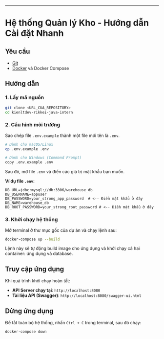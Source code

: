 
---

# Hệ thống Quản lý Kho - Hướng dẫn Cài đặt Nhanh

## Yêu cầu

*   [Git](https://git-scm.com/)
*   [Docker](https://www.docker.com/products/docker-desktop/) và Docker Compose

## Hướng dẫn

### 1. Lấy mã nguồn

```bash
git clone <URL_CUA_REPOSITORY>
cd kienltdev-rikkei-java-intern
```

### 2. Cấu hình môi trường

Sao chép file `.env.example` thành một file mới tên là `.env`.

```bash
# Dành cho macOS/Linux
cp .env.example .env

# Dành cho Windows (Command Prompt)
copy .env.example .env
```

Sau đó, mở file `.env` và điền các giá trị mật khẩu bạn muốn.

**Ví dụ file `.env`:**
```env
DB_URL=jdbc:mysql://db:3306/warehouse_db
DB_USERNAME=appuser
DB_PASSWORD=your_strong_app_password  # <-- Điền mật khẩu ở đây
DB_NAME=warehouse_db
DB_ROOT_PASSWORD=your_strong_root_password # <-- Điền mật khẩu ở đây
```

### 3. Khởi chạy hệ thống

Mở terminal ở thư mục gốc của dự án và chạy lệnh sau:

```bash
docker-compose up --build
```

Lệnh này sẽ tự động build image cho ứng dụng và khởi chạy cả hai container: ứng dụng và database.

## Truy cập ứng dụng

Khi quá trình khởi chạy hoàn tất:

*   **API Server chạy tại**: `http://localhost:8080`
*   **Tài liệu API (Swagger)**: `http://localhost:8080/swagger-ui.html`

## Dừng ứng dụng

Để tắt toàn bộ hệ thống, nhấn `Ctrl + C` trong terminal, sau đó chạy:

```bash
docker-compose down
```
